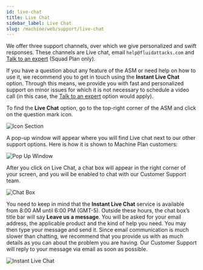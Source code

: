```yaml
---
id: live-chat
title: Live Chat
sidebar_label: Live Chat
slug: /machine/web/support/live-chat
---
```


We offer three support channels,
over which we give personalized
and swift responses.
These channels are
Live chat,
email `help@fluidattacks.com`
and [Talk to an expert](/squad/support/talk-expert)
(Squad Plan only).

If you have a question about any
feature of the ASM or need help
on how to use it, we recommend
you to get in touch using the
**Instant Live Chat** option.
Through this means, we provide you
with fast and personalized support
on minor issues for which it is not
necessary to schedule a video call
(in this case, the
[Talk to an expert](/squad/support/talk-expert)
option would apply).

To find the **Live Chat** option,
go to the top-right corner of the
ASM and click on the question
mark icon.

![Icon Section](https://res.cloudinary.com/fluid-attacks/image/upload/v1657123646/docs/web/support/section_livechat_option.png)

A pop-up window will appear
where you will find Live chat
next to our other support options.
Here is how it is shown to
Machine Plan customers:

![Pop Up Window](https://res.cloudinary.com/fluid-attacks/image/upload/v1657123646/docs/web/support/pop_up_window.png)

After you click on Live Chat,
a chat box will appear in the
right corner of your screen,
and you will be enabled to chat
with our Customer Support team.

![Chat Box](https://res.cloudinary.com/fluid-attacks/image/upload/v1657123646/docs/web/support/chat_box.png)

You need to keep in mind
that the **Instant Live Chat**
service is available from
8:00 AM until 6:00 PM (GMT-5).
Outside these hours,
the chat box’s title bar will
say **Leave us a message**.
You will be asked
for your email address,
the applicable product and
the kind of help you need.
You may then type your
message and send it.
Since email communication is
much slower than chatting,
we recommend that you provide
us with as much details as you
can about the problem you are having.
Our Customer Support will reply
to your message via email as
soon as possible.

![Instant Live Chat](https://res.cloudinary.com/fluid-attacks/image/upload/v1657123646/docs/web/support/instant_live_chat.png)
